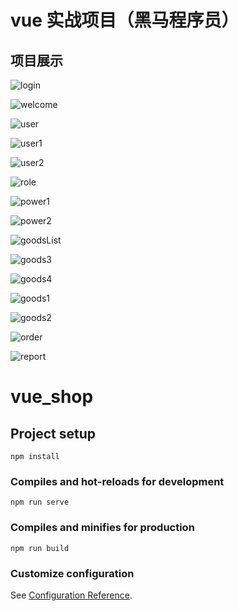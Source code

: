 # vue 实战项目（黑马程序员）

## 项目展示

![login](./notes/images/login.jpg)

![welcome](./notes/images/welcome.jpg)

![user](./notes/images/user.jpg)

![user1](./notes/images/user1.jpg)

![user2](./notes/images/user2.jpg)

![role](./notes/images/power.jpg)

![power1](./notes/images/power1.jpg)

![power2](./notes/images/power2.jpg)

![goodsList](./notes/images/goods.jpg)

![goods3](./notes/images/goods3.jpg)

![goods4](./notes/images/goods4.jpg)



![goods1](./notes/images/goods1.jpg)

![goods2](./notes/images/goods2.jpg)

![order](./notes/images/order.jpg)

![report](./notes/images/report.jpg)

# vue_shop

## Project setup

```
npm install
```

### Compiles and hot-reloads for development

```
npm run serve
```

### Compiles and minifies for production

```
npm run build
```

### Customize configuration

See [Configuration Reference](https://cli.vuejs.org/config/).
